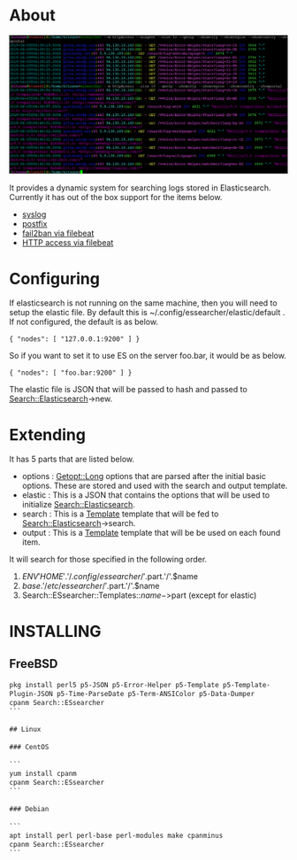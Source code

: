 # About

![essearcher](essearcher.png)

It provides a dynamic system for searching logs stored in
Elasticsearch. Currently it has out of the box support for the items below.

* [syslog](https://metacpan.org/pod/Search::ESsearcher::Templates::syslog)
* [postfix](https://metacpan.org/pod/Search::ESsearcher::Templates::postfix)
* [fail2ban via filebeat](https://metacpan.org/pod/Search::ESsearcher::Templates::bf2b)
* [HTTP access via filebeat](https://metacpan.org/pod/Search::ESsearcher::Templates::httpAccess)

# Configuring

If elasticsearch is not running on the same machine, then you will
need to setup the elastic file. By default this is
~/.config/essearcher/elastic/default . If not configured, the default
is as below.

```
{ "nodes": [ "127.0.0.1:9200" ] }
```

So if you want to set it to use ES on the server foo.bar, it would be
as below.

```
{ "nodes": [ "foo.bar:9200" ] }
```

The elastic file is JSON that will be passed to hash and passed to
[Search::Elasticsearch](https://metacpan.org/pod/Search::Elasticsearch)->new.

# Extending

It has 5 parts that are listed below.

* options : [Getopt::Long](https://perldoc.perl.org/Getopt/Long.html)
  options that are parsed after the initial basic options. These are
  stored and used with the search and output template.
* elastic : This is a JSON that contains the options that will be used
  to initialize [Search::Elasticsearch](https://metacpan.org/pod/Search::Elasticsearch).
* search : This is a [Template](https://metacpan.org/pod/Template)
  template that will be fed to [Search::Elasticsearch](https://metacpan.org/pod/Search::Elasticsearch)->search.
* output : This is a [Template](https://metacpan.org/pod/Template)
  template that will be be used on each found item.

It will search for those specified in the following order.

1. $ENV{'HOME'}.'/.config/essearcher/'.$part.'/'.$name
1. $base.'/etc/essearcher/'.$part.'/'.$name
1. Search::ESsearcher::Templates::$name->$part (except for elastic)

# INSTALLING

## FreeBSD

````
pkg install perl5 p5-JSON p5-Error-Helper p5-Template p5-Template-Plugin-JSON p5-Time-ParseDate p5-Term-ANSIColor p5-Data-Dumper
cpanm Search::ESsearcher
```

## Linux

### CentOS

```
yum install cpanm
cpanm Search::ESsearcher
```

### Debian

```
apt install perl perl-base perl-modules make cpanminus
cpanm Search::ESsearcher
```
